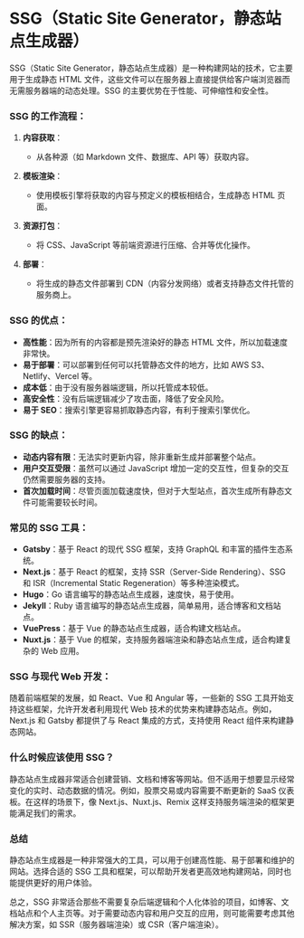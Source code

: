 # SSG（Static Site Generator，静态站点生成器） 

SSG（Static Site Generator，静态站点生成器）是一种构建网站的技术，它主要用于生成静态 HTML 文件，这些文件可以在服务器上直接提供给客户端浏览器而无需服务器端的动态处理。SSG 的主要优势在于性能、可伸缩性和安全性。

### SSG 的工作流程：

1. **内容获取**：

   - 从各种源（如 Markdown 文件、数据库、API 等）获取内容。

2. **模板渲染**：

   - 使用模板引擎将获取的内容与预定义的模板相结合，生成静态 HTML 页面。

3. **资源打包**：

   - 将 CSS、JavaScript 等前端资源进行压缩、合并等优化操作。

4. **部署**：
   - 将生成的静态文件部署到 CDN（内容分发网络）或者支持静态文件托管的服务商上。

### SSG 的优点：

- **高性能**：因为所有的内容都是预先渲染好的静态 HTML 文件，所以加载速度非常快。
- **易于部署**：可以部署到任何可以托管静态文件的地方，比如 AWS S3、Netlify、Vercel 等。
- **成本低**：由于没有服务器端逻辑，所以托管成本较低。
- **高安全性**：没有后端逻辑减少了攻击面，降低了安全风险。
- **易于 SEO**：搜索引擎更容易抓取静态内容，有利于搜索引擎优化。

### SSG 的缺点：

- **动态内容有限**：无法实时更新内容，除非重新生成并部署整个站点。
- **用户交互受限**：虽然可以通过 JavaScript 增加一定的交互性，但复杂的交互仍然需要服务器的支持。
- **首次加载时间**：尽管页面加载速度快，但对于大型站点，首次生成所有静态文件可能需要较长时间。

### 常见的 SSG 工具：

- **Gatsby**：基于 React 的现代 SSG 框架，支持 GraphQL 和丰富的插件生态系统。
- **Next.js**：基于 React 的框架，支持 SSR（Server-Side Rendering）、SSG 和 ISR（Incremental Static Regeneration）等多种渲染模式。
- **Hugo**：Go 语言编写的静态站点生成器，速度快，易于使用。
- **Jekyll**：Ruby 语言编写的静态站点生成器，简单易用，适合博客和文档站点。
- **VuePress**：基于 Vue 的静态站点生成器，适合构建文档站点。
- **Nuxt.js**：基于 Vue 的框架，支持服务器端渲染和静态站点生成，适合构建复杂的 Web 应用。

### SSG 与现代 Web 开发：

随着前端框架的发展，如 React、Vue 和 Angular 等，一些新的 SSG 工具开始支持这些框架，允许开发者利用现代 Web 技术的优势来构建静态站点。例如，Next.js 和 Gatsby 都提供了与 React 集成的方式，支持使用 React 组件来构建静态网站。

### 什么时候应该使用 SSG？

静态站点生成器非常适合创建营销、文档和博客等网站。但不适用于想要显示经常变化的实时、动态数据的情况。例如，股票交易或内容需要不断更新的 SaaS 仪表板。在这样的场景下，像 Next.js、Nuxt.js、Remix 这样支持服务端渲染的框架更能满足我们的需求。

### 总结

静态站点生成器是一种非常强大的工具，可以用于创建高性能、易于部署和维护的网站。选择合适的 SSG 工具和框架，可以帮助开发者更高效地构建网站，同时也能提供更好的用户体验。

总之，SSG 非常适合那些不需要复杂后端逻辑和个人化体验的项目，如博客、文档站点和个人主页等。对于需要动态内容和用户交互的应用，则可能需要考虑其他解决方案，如 SSR（服务器端渲染）或 CSR（客户端渲染）。
